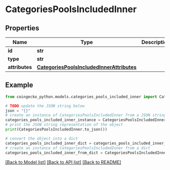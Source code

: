 # CategoriesPoolsIncludedInner


## Properties

Name | Type | Description | Notes
------------ | ------------- | ------------- | -------------
**id** | **str** |  | [optional] 
**type** | **str** |  | [optional] 
**attributes** | [**CategoriesPoolsIncludedInnerAttributes**](CategoriesPoolsIncludedInnerAttributes.md) |  | [optional] 

## Example

```python
from coingecko_python.models.categories_pools_included_inner import CategoriesPoolsIncludedInner

# TODO update the JSON string below
json = "{}"
# create an instance of CategoriesPoolsIncludedInner from a JSON string
categories_pools_included_inner_instance = CategoriesPoolsIncludedInner.from_json(json)
# print the JSON string representation of the object
print(CategoriesPoolsIncludedInner.to_json())

# convert the object into a dict
categories_pools_included_inner_dict = categories_pools_included_inner_instance.to_dict()
# create an instance of CategoriesPoolsIncludedInner from a dict
categories_pools_included_inner_from_dict = CategoriesPoolsIncludedInner.from_dict(categories_pools_included_inner_dict)
```
[[Back to Model list]](../README.md#documentation-for-models) [[Back to API list]](../README.md#documentation-for-api-endpoints) [[Back to README]](../README.md)


